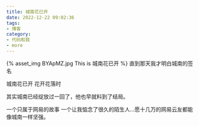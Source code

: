 ```yaml
---
title: 城南花已开
date: 2022-12-22 09:02:36
tags:
- 博客
category:
- 代码和我
- more
---
```

{% asset_img BYApMZ.jpg This is 城南花已开 %}
直到那天我才明白城南的签名

城南花已开 花开花落时

其实城南已经绽放过一回了，他也早就料到了结局。

一个只属于网易的故事 一个让我惦念了很久的陌生人...愿十几万的网易云友都能像城南一样坚强。